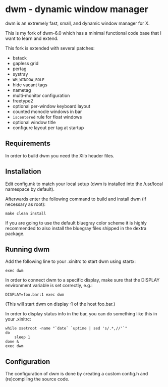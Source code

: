 dwm - dynamic window manager
============================
dwm is an extremely fast, small, and dynamic window manager for X.

This is my fork of dwm-6.0 which has a minimal functional code base
that I want to learn and extend.

This fork is extended with several patches:
- bstack
- gapless grid
- pertag
- systray
- `WM_WINDOW_ROLE`
- hide vacant tags
- nametag
- multi-monitor configuration
- freetype2
- optional per-window keyboard layout
- counted monocle windows in bar
- `iscentered` rule for float windows
- optional window title
- configure layout per tag at startup


Requirements
------------
In order to build dwm you need the Xlib header files.


Installation
------------
Edit config.mk to match your local setup (dwm is installed into
the /usr/local namespace by default).

Afterwards enter the following command to build and install dwm (if
necessary as root):

    make clean install

If you are going to use the default bluegray color scheme it is highly
recommended to also install the bluegray files shipped in the dextra package.


Running dwm
-----------
Add the following line to your .xinitrc to start dwm using startx:

    exec dwm

In order to connect dwm to a specific display, make sure that
the DISPLAY environment variable is set correctly, e.g.:

    DISPLAY=foo.bar:1 exec dwm

(This will start dwm on display :1 of the host foo.bar.)

In order to display status info in the bar, you can do something
like this in your .xinitrc:

    while xsetroot -name "`date` `uptime | sed 's/.*,//'`"
    do
    	sleep 1
    done &
    exec dwm


Configuration
-------------
The configuration of dwm is done by creating a custom config.h
and (re)compiling the source code.

[scrshot img]: https://raw.githubusercontent.com/chinarulezzz-de/dwm-6.0-chinarulezzz/master/scrshot.png
